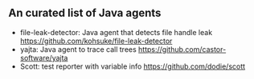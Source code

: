 ## An curated list of Java agents

* file-leak-detector: Java agent that detects file handle leak <https://github.com/kohsuke/file-leak-detector>
* yajta: Java agent to trace call trees <https://github.com/castor-software/yajta>
* Scott: test reporter with variable info <https://github.com/dodie/scott>
